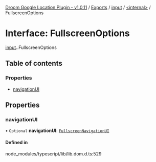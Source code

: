 [Droom Google Location Plugin - v1.0.11](../README.md) / [Exports](../modules.md) / [input](../modules/input.md) / [<internal\>](../modules/input._internal_.md) / FullscreenOptions

# Interface: FullscreenOptions

[input](../modules/input.md).[<internal>](../modules/input._internal_.md).FullscreenOptions

## Table of contents

### Properties

- [navigationUI](input._internal_.FullscreenOptions.md#navigationui)

## Properties

### navigationUI

• `Optional` **navigationUI**: [`FullscreenNavigationUI`](../modules/input._internal_.md#fullscreennavigationui)

#### Defined in

node_modules/typescript/lib/lib.dom.d.ts:529
